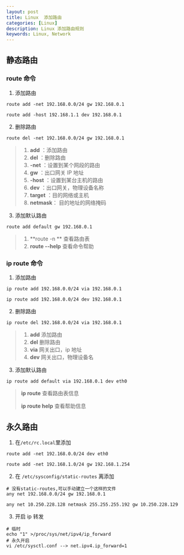 ```yaml
---
layout: post
title: Linux  添加路由
categories: [Linux]
description: Linux 添加路由规则
keywords: Linux, Network
---
```


## 静态路由

### route 命令

1. 添加路由

```shell
route add -net 192.168.0.0/24 gw 192.168.0.1

route add -host 192.168.1.1 dev 192.168.0.1
```

2. 删除路由

```shell
route del -net 192.168.0.0/24 gw 192.168.0.1
```

> 1. **add** ：添加路由
> 2. **del** ：删除路由
> 3. **-net** ：设置到某个网段的路由
> 4. **gw** ：出口网关 IP 地址
> 5. **-host** ：设置到某台主机的路由
> 6. **dev** ：出口网关，物理设备名称
> 7. **target** ：目的网络或主机
> 8. **netmask**： 目的地址的网络掩码 

3. 添加默认路由

```shell
route add default gw 192.168.0.1
```

> 1. **route -n ** 查看路由表
> 2. **route --help** 查看命令帮助



### ip route 命令

1. 添加路由

```shell
ip route add 192.168.0.0/24 via 192.168.0.1

ip route add 192.168.0.0/24 dev 192.168.0.1
```

2. 删除路由

```shell
ip route del 192.168.0.0/24 via 192.168.0.1
```

> 1. **add** 添加路由
> 2. **del** 删除路由
> 3. **via** 网关出口，ip 地址
> 4. **dev** 网关出口，物理设备名

3. 添加默认路由

```shell
ip route add default via 192.168.0.1 dev eth0
```

> **ip route** 查看路由表信息
>
> **ip route help** 查看帮助信息



## 永久路由

1.  在`/etc/rc.local`里添加

```shell
route add -net 192.168.0.0/24 dev eth0

route add -net 192.168.1.0/24 gw 192.168.1.254
```

2. 在 ` /etc/sysconfig/static-routes ` 离添加

```shell
# 没有static-routes,可以手动建立一个这样的文件
any net 192.168.0.0/24 gw 192.168.0.1

any net 10.250.228.128 netmask 255.255.255.192 gw 10.250.228.129
```

3. 开启 ip 转发

```shell
# 临时
echo "1" >/proc/sys/net/ipv4/ip_forward 
# 永久开启
vi /etc/sysctl.conf --> net.ipv4.ip_forward=1
```

